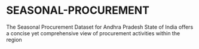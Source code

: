 # SEASONAL-PROCUREMENT
The Seasonal Procurement Dataset for Andhra Pradesh State of India offers a concise yet comprehensive view of procurement activities within the region
